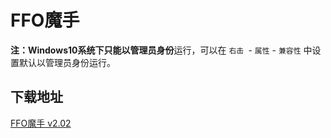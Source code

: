 # FFO魔手

**注：**Windows10系统下只能**以管理员身份**运行，可以在 `右击 `- `属性` - `兼容性` 中设置默认以管理员身份运行。

## 下载地址

[FFO魔手 v2.02](/static/files/trick/FFO魔手_v2.02.exe)